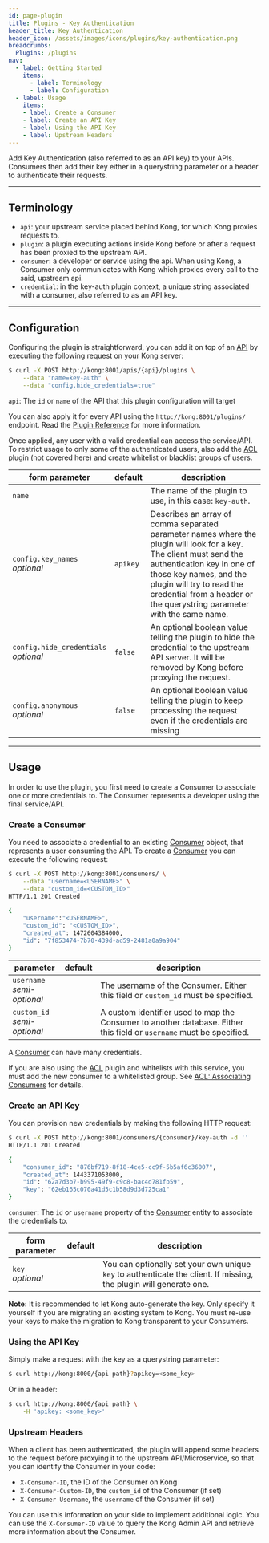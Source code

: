 ```yaml
---
id: page-plugin
title: Plugins - Key Authentication
header_title: Key Authentication
header_icon: /assets/images/icons/plugins/key-authentication.png
breadcrumbs:
  Plugins: /plugins
nav:
  - label: Getting Started
    items:
      - label: Terminology
      - label: Configuration
  - label: Usage
    items:
    - label: Create a Consumer
    - label: Create an API Key
    - label: Using the API Key
    - label: Upstream Headers
---
```


Add Key Authentication (also referred to as an API key) to your APIs. Consumers then add their key either in a querystring parameter or a header to authenticate their requests.

----

## Terminology

- `api`: your upstream service placed behind Kong, for which Kong proxies requests to.
- `plugin`: a plugin executing actions inside Kong before or after a request has been proxied to the upstream API.
- `consumer`: a developer or service using the api. When using Kong, a Consumer only communicates with Kong which proxies every call to the said, upstream api.
- `credential`: in the key-auth plugin context, a unique string associated with a consumer, also referred to as an API key.

----

## Configuration

Configuring the plugin is straightforward, you can add it on top of an [API][api-object] by executing the following request on your Kong server:


```bash
$ curl -X POST http://kong:8001/apis/{api}/plugins \
    --data "name=key-auth" \
    --data "config.hide_credentials=true"
```

`api`: The `id` or `name` of the API that this plugin configuration will target

You can also apply it for every API using the `http://kong:8001/plugins/` endpoint. Read the [Plugin Reference](/docs/latest/admin-api/#add-plugin) for more information.

Once applied, any user with a valid credential can access the service/API.
To restrict usage to only some of the authenticated users, also add the
[ACL](/plugins/acl/) plugin (not covered here) and create whitelist or
blacklist groups of users.

form parameter                   | default | description
---                              | ---     | ---               
`name`                           |         | The name of the plugin to use, in this case: `key-auth`.
`config.key_names`<br>*optional* | `apikey`| Describes an array of comma separated parameter names where the plugin will look for a key. The client must send the authentication key in one of those key names, and the plugin will try to read the credential from a header or the querystring parameter with the same name.
`config.hide_credentials`<br>*optional* | `false` | An optional boolean value telling the plugin to hide the credential to the upstream API server. It will be removed by Kong before proxying the request.
`config.anonymous`<br>*optional*           | `false` | An optional boolean value telling the plugin to keep processing the request even if the credentials are missing

----

## Usage

In order to use the plugin, you first need to create a Consumer to associate one or more credentials to. The Consumer represents a developer using the final service/API.

### Create a Consumer

You need to associate a credential to an existing [Consumer][consumer-object] object, that represents a user consuming the API. To create a [Consumer][consumer-object] you can execute the following request:

```bash
$ curl -X POST http://kong:8001/consumers/ \
    --data "username=<USERNAME>" \
    --data "custom_id=<CUSTOM_ID>"
HTTP/1.1 201 Created

{
    "username":"<USERNAME>",
    "custom_id": "<CUSTOM_ID>",
    "created_at": 1472604384000,
    "id": "7f853474-7b70-439d-ad59-2481a0a9a904"
}
```

parameter                      | default | description
---                            | ---     | ---
`username`<br>*semi-optional*  |         | The username of the Consumer. Either this field or `custom_id` must be specified.
`custom_id`<br>*semi-optional* |         | A custom identifier used to map the Consumer to another database. Either this field or `username` must be specified.

A [Consumer][consumer-object] can have many credentials.

If you are also using the [ACL](/plugins/acl/) plugin and whitelists with this
service, you must add the new consumer to a whitelisted group. See
[ACL: Associating Consumers][acl-associating] for details.

### Create an API Key

You can provision new credentials by making the following HTTP request:

```bash
$ curl -X POST http://kong:8001/consumers/{consumer}/key-auth -d ''
HTTP/1.1 201 Created

{
    "consumer_id": "876bf719-8f18-4ce5-cc9f-5b5af6c36007",
    "created_at": 1443371053000,
    "id": "62a7d3b7-b995-49f9-c9c8-bac4d781fb59",
    "key": "62eb165c070a41d5c1b58d9d3d725ca1"
}
```

`consumer`: The `id` or `username` property of the [Consumer][consumer-object] entity to associate the credentials to.

form parameter      | default | description
---                 | ---     | ---
`key`<br>*optional* |         | You can optionally set your own unique `key` to authenticate the client. If missing, the plugin will generate one.

<div class="alert alert-warning">
  <strong>Note:</strong> It is recommended to let Kong auto-generate the key. Only specify it yourself if you are migrating an existing system to Kong. You must re-use your keys to make the migration to Kong transparent to your Consumers.
</div>

### Using the API Key

Simply make a request with the key as a querystring parameter:

```bash
$ curl http://kong:8000/{api path}?apikey=<some_key>
```

Or in a header:

```bash
$ curl http://kong:8000/{api path} \
    -H 'apikey: <some_key>'
```

### Upstream Headers

When a client has been authenticated, the plugin will append some headers to the request before proxying it to the upstream API/Microservice, so that you can identify the Consumer in your code:

* `X-Consumer-ID`, the ID of the Consumer on Kong
* `X-Consumer-Custom-ID`, the `custom_id` of the Consumer (if set)
* `X-Consumer-Username`, the `username` of the Consumer (if set)

You can use this information on your side to implement additional logic. You can use the `X-Consumer-ID` value to query the Kong Admin API and retrieve more information about the Consumer.

[api-object]: /docs/latest/admin-api/#api-object
[configuration]: /docs/latest/configuration
[consumer-object]: /docs/latest/admin-api/#consumer-object
[acl-associating]: /plugins/acl/#associating-consumers
[faq-authentication]: /about/faq/#how-can-i-add-an-authentication-layer-on-a-microservice/api?
